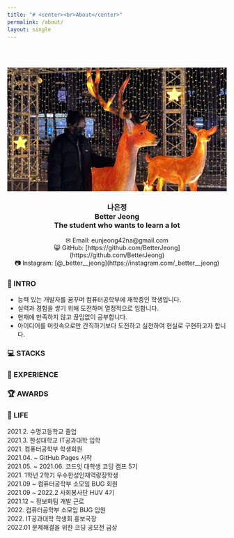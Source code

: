 ```yaml
---
title: "# <center><br>About</center>"
permalink: /about/
layout: single
---
```


### <center><br><br><img src="/assets/images/about/220114_about.jpg" width="600"><br><br>나은정<br>Better Jeong<br>The student who wants to learn a lot</center>  

<center>✉ Email: eunjeong42na@gmail.com</center>  
<center>😸 GitHub: [https://github.com/BetterJeong](https://github.com/BetterJeong)</center>  
<center>📷 Instagram: [@_better__jeong](https://instagram.com/_better__jeong)</center>  

### 🐥 INTRO  
+ 능력 있는 개발자를 꿈꾸며 컴퓨터공학부에 재학중인 학생입니다.  
+ 실력과 경험을 쌓기 위해 도전하며 열정적으로 임합니다.  
+ 현재에 만족하지 않고 끊임없이 공부합니다.  
+ 아이디어를 머릿속으로만 간직하기보다 도전하고 실천하여 현실로 구현하고자 합니다.  

### 💻 STACKS  

### 🌳 EXPERIENCE  

### 🏆 AWARDS  

### 🚀 LIFE  
2021.2. 수명고등학교 졸업  
2021.3. 한성대학교 IT공과대학 입학  
2021\. 컴퓨터공학부 학생회원  
2021.04. ~ GitHub Pages 시작  
2021.05. ~ 2021.06. 코드잇 대학생 코딩 캠프 5기  
2021\. 1학년 2학기 우수한성인재역량장학생  
2021.09 ~ 컴퓨터공학부 소모임 BUG 회원  
2021.09 ~ 2022.2 사회봉사단 HUV 4기  
2021.12 ~ 정보화팀 개발 근로  
2022\. 컴퓨터공학부 소모임 BUG 임원  
2022\. IT공과대학 학생회 홍보국장  
2022.01 문제해결을 위한 코딩 공모전 금상  